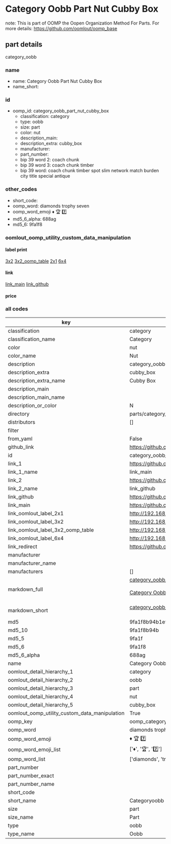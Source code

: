 # Category Oobb Part Nut Cubby Box  

note: This is part of OOMP the Oopen Organization Method For Parts. For more details: https://github.com/oomlout/oomp_base

##  part details
  



category_oobb



### name
* name: Category Oobb Part Nut Cubby Box
* name_short: 
### id
* oomp_id: category_oobb_part_nut_cubby_box
  * classification: category
  * type: oobb
  * size: part
  * color: nut
  * description_main: 
  * description_extra: cubby_box
  * manufacturer: 
  * part_number: 
  * bip 39 word 2: coach chunk
  * bip 39 word 3: coach chunk timber
  * bip 39 word: coach chunk timber spot slim network match burden city title special antique

### other_codes
* short_code: 
* oomp_word: diamonds trophy seven
* oomp_word_emoji :diamonds: :trophy: :seven:
* md5_6_alpha: 688ag
* md5_6: 9fa1f8






### oomlout_oomp_utility_custom_data_manipulation
#### label print
[3x2](http://192.168.1.245:1112/?label=oomp%20688ag)
[3x2_oomp_table](http://192.168.1.108:1112/?label=oomp%20688ag)
[2x1](http://192.168.1.242:1112/?label=oomp%20688ag)
[6x4](http://192.168.1.55:1112/?label=oomp%20688ag)    

#### link

[link_main](https://github.com/oomlout/oomlout_oomp_version_1_messy/tree/main/parts/category_oobb_part_nut_cubby_box) [link_github](https://github.com/oomlout/oomlout_oomp_version_1_messy/tree/main/parts/category_oobb_part_nut_cubby_box)                             

#### price







### all codes 
| key | value |  
| --- | --- |  
| classification | category |  
| classification_name | Category |  
| color | nut |  
| color_name | Nut |  
| description | category_oobb |  
| description_extra | cubby_box |  
| description_extra_name | Cubby Box |  
| description_main |  |  
| description_main_name |  |  
| description_or_color | N  |  
| directory | parts/category_oobb_part_nut_cubby_box |  
| distributors | [] |  
| filter |  |  
| from_yaml | False |  
| github_link | https://github.com/oomlout/oomlout_oomp_part_src/tree/main/parts/category_oobb_part_nut_cubby_box |  
| id | category_oobb_part_nut_cubby_box |  
| link_1 | https://github.com/oomlout/oomlout_oomp_version_1_messy/tree/main/parts/category_oobb_part_nut_cubby_box |  
| link_1_name | link_main |  
| link_2 | https://github.com/oomlout/oomlout_oomp_version_1_messy/tree/main/parts/category_oobb_part_nut_cubby_box |  
| link_2_name | link_github |  
| link_github | https://github.com/oomlout/oomlout_oomp_version_1_messy/tree/main/parts/category_oobb_part_nut_cubby_box |  
| link_main | https://github.com/oomlout/oomlout_oomp_version_1_messy/tree/main/parts/category_oobb_part_nut_cubby_box |  
| link_oomlout_label_2x1 | http://192.168.1.242:1112/?label=oomp%20688ag |  
| link_oomlout_label_3x2 | http://192.168.1.245:1112/?label=oomp%20688ag |  
| link_oomlout_label_3x2_oomp_table | http://192.168.1.108:1112/?label=oomp%20688ag |  
| link_oomlout_label_6x4 | http://192.168.1.55:1112/?label=oomp%20688ag |  
| link_redirect | https://github.com/oomlout/oomlout_oomp_version_1_messy/tree/main/parts/category_oobb_part_nut_cubby_box |  
| manufacturer |  |  
| manufacturer_name |  |  
| manufacturers | [] |  
| markdown_full | [category_oobb_part_nut_cubby_box](none)<br>[](none)<br>[Category Oobb Part Nut Cubby Box](none)<br><br> |  
| markdown_short | [category_oobb_part_nut_cubby_box](none)<br><br> |  
| md5 | 9fa1f8b94b1e911a5365ed2dc44a2965 |  
| md5_10 | 9fa1f8b94b |  
| md5_5 | 9fa1f |  
| md5_6 | 9fa1f8 |  
| md5_6_alpha | 688ag |  
| name | Category Oobb Part Nut Cubby Box |  
| oomlout_detail_hierarchy_1 | category |  
| oomlout_detail_hierarchy_2 | oobb |  
| oomlout_detail_hierarchy_3 | part |  
| oomlout_detail_hierarchy_4 | nut |  
| oomlout_detail_hierarchy_5 | cubby_box |  
| oomlout_oomp_utility_custom_data_manipulation | True |  
| oomp_key | oomp_category_oobb_part_nut_cubby_box |  
| oomp_word | diamonds trophy seven |  
| oomp_word_emoji | :diamonds: :trophy: :seven: |  
| oomp_word_emoji_list | [':diamonds:', ':trophy:', ':seven:'] |  
| oomp_word_list | ['diamonds', 'trophy', 'seven'] |  
| part_number |  |  
| part_number_exact |  |  
| part_number_name |  |  
| short_code |  |  
| short_name | Categoryoobb |  
| size | part |  
| size_name | Part |  
| type | oobb |  
| type_name | Oobb |  
